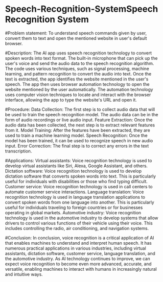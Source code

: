 # Speech-Recognition-SystemSpeech Recognition System

#Problem statement:
To understand speech commands given by user, convert them to text and open the mentioned website in user's default browser.

#Description:
The AI app uses speech recognition technology to convert spoken words into text format. The built-in microphone that can pick up the user's voice and send the audio data to the speech recognition algorithm. The code uses various techniques, such as signal processing, machine learning, and pattern recognition to convert the audio into text. Once the text is extracted, the app identifies the website mentioned in the user's speech.
The app then uses browser automation technology to open the website mentioned by the user automatically. The automation technology uses computer vision techniques to locate and interact with the browser interface, allowing the app to type the website's URL and open it.

#Procedure:
Data Collection: The first step is to collect audio data that will be used to train the speech recognition model. The audio data can be in the form of audio recordings or live audio input.
Feature Extraction: Once the audio data has been collected, the next step is to extract relevant features from it.
Model Training: After the features have been extracted, they are used to train a machine learning model.
Speech Recognition: Once the model has been trained, it can be used to recognize speech in new audio input.
Error Correction: The final step is to correct any errors in the text transcription.

#Applications:
Virtual assistants: Voice recognition technology is used to develop virtual assistants like Siri, Alexa, Google Assistant, and others.
Dictation software: Voice recognition technology is used to develop dictation software that converts spoken words into text. This is particularly useful for individuals with disabilities or those who find typing difficult.
Customer service: Voice recognition technology is used in call centers to automate customer service interactions.
Language translation: Voice recognition technology is used in language translation applications to convert spoken words from one language into another. This is particularly useful for individuals traveling to foreign countries or for businesses operating in global markets.
Automotive industry: Voice recognition technology is used in the automotive industry to develop systems that allow drivers to control various functions of their vehicle using their voice. This includes controlling the radio, air conditioning, and navigation systems.

#Conclusion:
In conclusion, voice recognition is a critical application of AI that enables machines to understand and interpret human speech. It has numerous practical applications in various industries, including virtual assistants, dictation software, customer service, language translation, and the automotive industry. As AI technology continues to improve, we can expect voice recognition to become even more advanced, accurate, and versatile, enabling machines to interact with humans in increasingly natural and intuitive ways.
